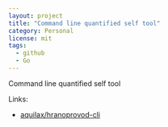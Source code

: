 ```yaml
---
layout: project
title: "Command line quantified self tool"
category: Personal
license: mit
tags:
  - github
  - Go
---
```


Command line quantified self tool

Links:


* [aquilax/hranoprovod-cli](https://github.com/aquilax/hranoprovod-cli)
